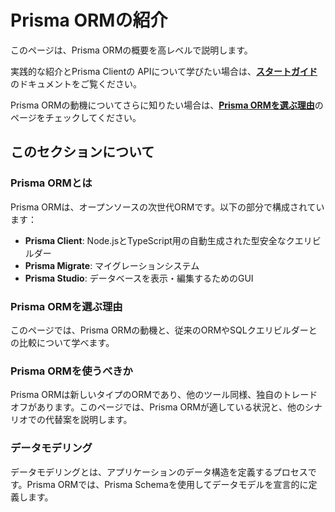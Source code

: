 # Prisma ORMの紹介

このページは、Prisma ORMの概要を高レベルで説明します。

実践的な紹介とPrisma Clientの APIについて学びたい場合は、[**スタートガイド**](/docs/getting-started)のドキュメントをご覧ください。

Prisma ORMの動機についてさらに知りたい場合は、[**Prisma ORMを選ぶ理由**](/docs/orm/overview/introduction/why-prisma)のページをチェックしてください。

## このセクションについて

### Prisma ORMとは

Prisma ORMは、オープンソースの次世代ORMです。以下の部分で構成されています：

- **Prisma Client**: Node.jsとTypeScript用の自動生成された型安全なクエリビルダー
- **Prisma Migrate**: マイグレーションシステム
- **Prisma Studio**: データベースを表示・編集するためのGUI

### Prisma ORMを選ぶ理由

このページでは、Prisma ORMの動機と、従来のORMやSQLクエリビルダーとの比較について学べます。

### Prisma ORMを使うべきか

Prisma ORMは新しいタイプのORMであり、他のツール同様、独自のトレードオフがあります。このページでは、Prisma ORMが適している状況と、他のシナリオでの代替案を説明します。

### データモデリング

データモデリングとは、アプリケーションのデータ構造を定義するプロセスです。Prisma ORMでは、Prisma Schemaを使用してデータモデルを宣言的に定義します。

